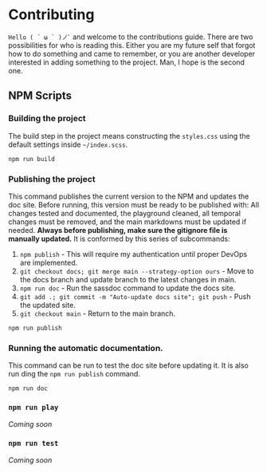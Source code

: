 # Contributing

``Hello ( ´ ω ` )ノﾞ`` and welcome to the contributions guide. There are two possibilities for who is reading this. Either you are my future self that forgot how to do something and came to remember, or you are another developer interested in adding something to the project. Man, I hope is the second one.

## NPM Scripts

### Building the project
The build step in the project means constructing the  `styles.css` using the default settings inside `~/index.scss`.
```shell
npm run build
```

### Publishing the project
This command publishes the current version to the NPM and updates the doc site. Before running, this version must be ready to be published with: All changes tested and documented, the playground cleaned, all temporal changes must be removed, and the main markdowns must be updated if needed. **Always before publishing, make sure the gitignore file is manually updated.** It is conformed by this series of subcommands: 

1. `npm publish` - This will require my authentication until proper DevOps are implemented.
2. `git checkout docs; git merge main --strategy-option ours` - Move to the docs branch and update branch to the latest changes in main.
3. `npm run doc` - Run the sassdoc command to update the docs site.
4. `git add .; git commit -m "Auto-update docs site"; git push` - Push the updated site.
5. `git checkout main` - Return to the main branch.
```shell
npm run publish
```

### Running the automatic documentation.
This command can be run to test the doc site before updating it. It is also run ding the `npm run publish` command.
```shell
npm run doc
```

### `npm run play`
*Coming soon*

### `npm run test`
*Coming soon*